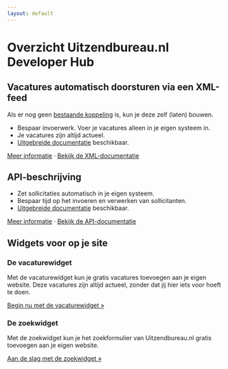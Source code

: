 ```yaml
---
layout: default
---
```


# Overzicht Uitzendbureau.nl Developer Hub

## Vacatures automatisch doorsturen via een XML-feed

Als er nog geen [bestaande koppeling](/jobs-xml/integration-partners.html) is, kun je deze zelf (laten) bouwen.

* Bespaar invoerwerk. Voer je vacatures alleen in je eigen systeem in.
* Je vacatures zijn altijd actueel.
* [Uitgebreide documentatie](/jobs-xml/doc) beschikbaar.

[Meer informatie](/jobs-xml) &middot; [Bekijk de XML-documentatie](/jobs-xml/doc)

## API-beschrijving

* Zet sollicitaties automatisch in je eigen systeem.
* Bespaar tijd op het invoeren en verwerken van sollicitanten.
* [Uitgebreide documentatie](/api/doc.html) beschikbaar.

[Meer informatie](/api) &middot; [Bekijk de API-documentatie](/api/doc.html)

## Widgets voor op je site

### De vacaturewidget

Met de vacaturewidget kun je gratis vacatures toevoegen aan je eigen website. Deze vacatures zijn altijd actueel, zonder dat jij hier iets voor hoeft te doen.

[Begin nu met de vacaturewidget &raquo;](/widgets/vacaturewidget.html)

### De zoekwidget

Met de zoekwidget kun je het zoekformulier van Uitzendbureau.nl gratis toevoegen aan je eigen website.

[Aan de slag met de zoekwidget &raquo;](/widgets/zoekwidget.html)
